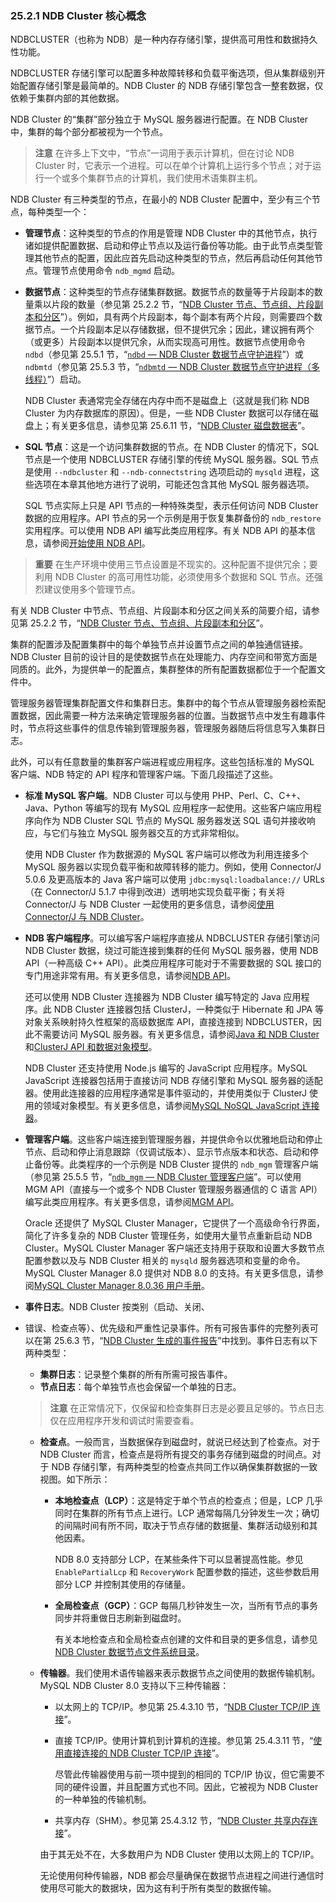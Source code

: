 ### 25.2.1 NDB Cluster 核心概念

NDBCLUSTER（也称为 NDB）是一种内存存储引擎，提供高可用性和数据持久性功能。

NDBCLUSTER 存储引擎可以配置多种故障转移和负载平衡选项，但从集群级别开始配置存储引擎是最简单的。NDB Cluster 的 NDB 存储引擎包含一整套数据，仅依赖于集群内部的其他数据。

NDB Cluster 的“集群”部分独立于 MySQL 服务器进行配置。在 NDB Cluster 中，集群的每个部分都被视为一个节点。

> **注意**
> 在许多上下文中，“节点”一词用于表示计算机，但在讨论 NDB Cluster 时，它表示一个进程。可以在单个计算机上运行多个节点；对于运行一个或多个集群节点的计算机，我们使用术语集群主机。

NDB Cluster 有三种类型的节点，在最小的 NDB Cluster 配置中，至少有三个节点，每种类型一个：

- **管理节点**：这种类型的节点的作用是管理 NDB Cluster 中的其他节点，执行诸如提供配置数据、启动和停止节点以及运行备份等功能。由于此节点类型管理其他节点的配置，因此应首先启动这种类型的节点，然后再启动任何其他节点。管理节点使用命令 `ndb_mgmd` 启动。

- **数据节点**：这种类型的节点存储集群数据。数据节点的数量等于片段副本的数量乘以片段的数量（参见第 25.2.2 节，“[NDB Cluster 节点、节点组、片段副本和分区](#ndb-cluster-nodes-node-groups-fragment-replicas-and-partitions)”）。例如，具有两个片段副本，每个副本有两个片段，则需要四个数据节点。一个片段副本足以存储数据，但不提供冗余；因此，建议拥有两个（或更多）片段副本以提供冗余，从而实现高可用性。数据节点使用命令 `ndbd`（参见第 25.5.1 节，“[`ndbd` — NDB Cluster 数据节点守护进程](#ndbd-the-ndb-cluster-data-node-daemon)”）或 `ndbmtd`（参见第 25.5.3 节，“[`ndbmtd` — NDB Cluster 数据节点守护进程（多线程）](#ndbmtd-the-ndb-cluster-data-node-daemon-multi-threaded)”）启动。

  NDB Cluster 表通常完全存储在内存中而不是磁盘上（这就是我们称 NDB Cluster 为内存数据库的原因）。但是，一些 NDB Cluster 数据可以存储在磁盘上；有关更多信息，请参见第 25.6.11 节，“[NDB Cluster 磁盘数据表](#ndb-cluster-disk-data-tables)”。

- **SQL 节点**：这是一个访问集群数据的节点。在 NDB Cluster 的情况下，SQL 节点是一个使用 NDBCLUSTER 存储引擎的传统 MySQL 服务器。SQL 节点是使用 `--ndbcluster` 和 `--ndb-connectstring` 选项启动的 `mysqld` 进程，这些选项在本章其他地方进行了说明，可能还包含其他 MySQL 服务器选项。

  SQL 节点实际上只是 API 节点的一种特殊类型，表示任何访问 NDB Cluster 数据的应用程序。API 节点的另一个示例是用于恢复集群备份的 `ndb_restore` 实用程序。可以使用 NDB API 编写此类应用程序。有关 NDB API 的基本信息，请参阅[开始使用 NDB API](#getting-started-with-the-ndb-api)。

> **重要**
> 在生产环境中使用三节点设置是不现实的。这种配置不提供冗余；要利用 NDB Cluster 的高可用性功能，必须使用多个数据和 SQL 节点。还强烈建议使用多个管理节点。

有关 NDB Cluster 中节点、节点组、片段副本和分区之间关系的简要介绍，请参见第 25.2.2 节，“[NDB Cluster 节点、节点组、片段副本和分区](#ndb-cluster-nodes-node-groups-fragment-replicas-and-partitions)”。

集群的配置涉及配置集群中的每个单独节点并设置节点之间的单独通信链接。NDB Cluster 目前的设计目的是使数据节点在处理能力、内存空间和带宽方面是同质的。此外，为提供单一的配置点，集群整体的所有配置数据都位于一个配置文件中。

管理服务器管理集群配置文件和集群日志。集群中的每个节点从管理服务器检索配置数据，因此需要一种方法来确定管理服务器的位置。当数据节点中发生有趣事件时，节点将这些事件的信息传输到管理服务器，管理服务器随后将信息写入集群日志。

此外，可以有任意数量的集群客户端进程或应用程序。这些包括标准的 MySQL 客户端、NDB 特定的 API 程序和管理客户端。下面几段描述了这些。

- **标准 MySQL 客户端**。NDB Cluster 可以与使用 PHP、Perl、C、C++、Java、Python 等编写的现有 MySQL 应用程序一起使用。这些客户端应用程序向作为 NDB Cluster SQL 节点的 MySQL 服务器发送 SQL 语句并接收响应，与它们与独立 MySQL 服务器交互的方式非常相似。

  使用 NDB Cluster 作为数据源的 MySQL 客户端可以修改为利用连接多个 MySQL 服务器以实现负载平衡和故障转移的能力。例如，使用 Connector/J 5.0.6 及更高版本的 Java 客户端可以使用 `jdbc:mysql:loadbalance://` URLs（在 Connector/J 5.1.7 中得到改进）透明地实现负载平衡；有关将 Connector/J 与 NDB Cluster 一起使用的更多信息，请参阅[使用 Connector/J 与 NDB Cluster](#using-connector-j-with-ndb-cluster)。

- **NDB 客户端程序**。可以编写客户端程序直接从 NDBCLUSTER 存储引擎访问 NDB Cluster 数据，绕过可能连接到集群的任何 MySQL 服务器，使用 NDB API（一种高级 C++ API）。此类应用程序可能对于不需要数据的 SQL 接口的专门用途非常有用。有关更多信息，请参阅[NDB API](#the-ndb-api)。

  还可以使用 NDB Cluster 连接器为 NDB Cluster 编写特定的 Java 应用程序。此 NDB Cluster 连接器包括 ClusterJ，一种类似于 Hibernate 和 JPA 等对象关系映射持久性框架的高级数据库 API，直接连接到 NDBCLUSTER，因此不需要访问 MySQL 服务器。有关更多信息，请参阅[Java 和 NDB Cluster](#java-and-ndb-cluster)和[ClusterJ API 和数据对象模型](#the-clusterj-api-and-data-object-model)。

  NDB Cluster 还支持使用 Node.js 编写的 JavaScript 应用程序。MySQL JavaScript 连接器包括用于直接访问 NDB 存储引擎和 MySQL 服务器的适配器。使用此连接器的应用程序通常是事件驱动的，并使用类似于 ClusterJ 使用的领域对象模型。有关更多信息，请参阅[MySQL NoSQL JavaScript 连接器](#mysql-nosql-connector-for-javascript)。

- **管理客户端**。这些客户端连接到管理服务器，并提供命令以优雅地启动和停止节点、启动和停止消息跟踪（仅调试版本）、显示节点版本和状态、启动和停止备份等。此类程序的一个示例是 NDB Cluster 提供的 `ndb_mgm` 管理客户端（参见第 25.5.5 节，“[`ndb_mgm` — NDB Cluster 管理客户端](#ndb_mgm-the-ndb-cluster-management-client)”。可以使用 MGM API（直接与一个或多个 NDB Cluster 管理服务器通信的 C 语言 API）编写此类应用程序。有关更多信息，请参阅[MGM API](#the-mgm-api)。

  Oracle 还提供了 MySQL Cluster Manager，它提供了一个高级命令行界面，简化了许多复杂的 NDB Cluster 管理任务，如使用大量节点重新启动 NDB Cluster。MySQL Cluster Manager 客户端还支持用于获取和设置大多数节点配置参数以及与 NDB Cluster 相关的 `mysqld` 服务器选项和变量的命令。MySQL Cluster Manager 8.0 提供对 NDB 8.0 的支持。有关更多信息，请参阅[MySQL Cluster Manager 8.0.36 用户手册](#mysql-cluster-manager-8-0-36-user-manual)。

- **事件日志**。NDB Cluster 按类别（启动、关闭、

- 错误、检查点等）、优先级和严重性记录事件。所有可报告事件的完整列表可以在第 25.6.3 节，“[NDB Cluster 生成的事件报告](#event-reports-generated-in-ndb-cluster)”中找到。事件日志有以下两种类型：

    - **集群日志**：记录整个集群的所有所需可报告事件。
    - **节点日志**：每个单独节点也会保留一个单独的日志。

    > **注意**
    > 在正常情况下，仅保留和检查集群日志是必要且足够的。节点日志仅在应用程序开发和调试时需要查看。

  - **检查点**。一般而言，当数据保存到磁盘时，就说已经达到了检查点。对于 NDB Cluster 而言，检查点是将所有提交的事务存储到磁盘的时间点。对于 NDB 存储引擎，有两种类型的检查点共同工作以确保集群数据的一致视图。如下所示：

    - **本地检查点（LCP）**：这是特定于单个节点的检查点；但是，LCP 几乎同时在集群的所有节点上进行。LCP 通常每隔几分钟发生一次；确切的间隔时间有所不同，取决于节点存储的数据量、集群活动级别和其他因素。

      NDB 8.0 支持部分 LCP，在某些条件下可以显著提高性能。参见 `EnablePartialLcp` 和 `RecoveryWork` 配置参数的描述，这些参数启用部分 LCP 并控制其使用的存储量。

    - **全局检查点（GCP）**：GCP 每隔几秒钟发生一次，当所有节点的事务同步并将重做日志刷新到磁盘时。

      有关本地检查点和全局检查点创建的文件和目录的更多信息，请参见[NDB Cluster 数据节点文件系统目录](#ndb-cluster-data-node-file-system-directory)。

  - **传输器**。我们使用术语传输器来表示数据节点之间使用的数据传输机制。MySQL NDB Cluster 8.0 支持以下三种传输器：

    - 以太网上的 TCP/IP。参见第 25.4.3.10 节，“[NDB Cluster TCP/IP 连接](#ndb-cluster-tcp-ip-connections)”。
    - 直接 TCP/IP。使用计算机到计算机的连接。参见第 25.4.3.11 节，“[使用直接连接的 NDB Cluster TCP/IP 连接](#ndb-cluster-tcp-ip-connections-using-direct-connections)”。

      尽管此传输器使用与前一项中提到的相同的 TCP/IP 协议，但它需要不同的硬件设置，并且配置方式也不同。因此，它被视为 NDB Cluster 的一种单独的传输机制。

    - 共享内存（SHM）。参见第 25.4.3.12 节，“[NDB Cluster 共享内存连接](#ndb-cluster-shared-memory-connections)”。

    由于其无处不在，大多数用户为 NDB Cluster 使用以太网上的 TCP/IP。

    无论使用何种传输器，NDB 都会尽量确保在数据节点进程之间进行通信时使用尽可能大的数据块，因为这有利于所有类型的数据传输。